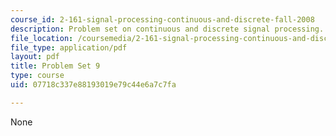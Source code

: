 ```yaml
---
course_id: 2-161-signal-processing-continuous-and-discrete-fall-2008
description: Problem set on continuous and discrete signal processing.
file_location: /coursemedia/2-161-signal-processing-continuous-and-discrete-fall-2008/07718c337e88193019e79c44e6a7c7fa_ps9.pdf
file_type: application/pdf
layout: pdf
title: Problem Set 9
type: course
uid: 07718c337e88193019e79c44e6a7c7fa

---
```

None
